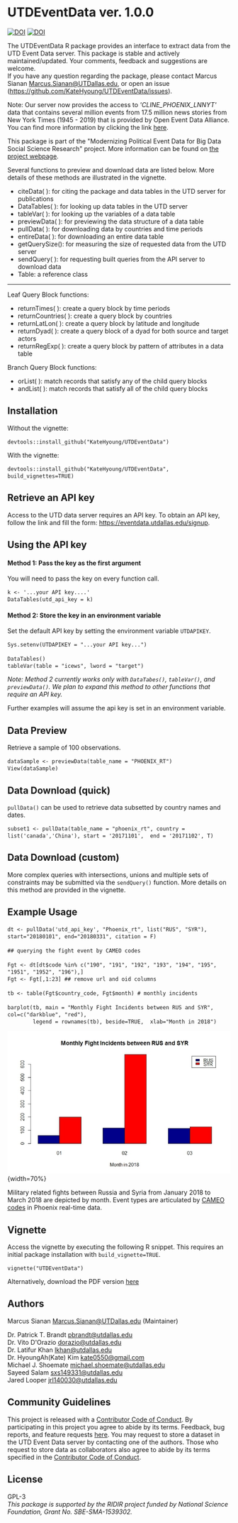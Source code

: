 
# UTDEventData ver. 1.0.0

[![DOI](https://zenodo.org/badge/113074713.svg)](https://zenodo.org/badge/latestdoi/113074713)
[![DOI](http://joss.theoj.org/papers/10.21105/joss.01322/status.svg)](https://doi.org/10.21105/joss.01322)


The UTDEventData R package provides an interface to extract data from the UTD Event Data server. This package is stable and actively maintained/updated. Your comments, feedback and suggestions are welcome.   
If you have any question regarding the package, please contact Marcus Sianan <Marcus.Sianan@UTDallas.edu>, or open an issue (<https://github.com/KateHyoung/UTDEventData/issues>).

Note: Our server now provides the access to *'CLINE_PHOENIX_LNNYT'* data that contains several million events from 17.5 million news stories from New York Times (1945 - 2019) that is provided by Open Event Data Alliance. You can find more information by clicking the link [here](https://databank.illinois.edu/datasets/IDB-0647142). 

This package is part of the "Modernizing Political Event Data for Big Data Social Science Research" project. More information can be found on [the project webpage](http://eventdata.utdallas.edu/data.html).

Several functions to preview and download data are listed below. More details of these methods are illustrated in the vignette. 

- citeData( ): for citing the package and data tables in the UTD server for publications
- DataTables( ): for looking up data tables in the UTD server 
- tableVar( ): for looking up the variables of a data table
- previewData( ): for previewing the data structure of a data table
- pullData( ): for downloading data by countries and time periods 
- entireData( ): for downloading an entire data table
- getQuerySize(): for measuring the size of requested data from the UTD server
- sendQuery( ): for requesting built queries from the API server to download data
- Table: a reference class 

****

Leaf Query Block functions:

- returnTimes( ): create a query block by time periods
- returnCountries( ): create a query block by countries
- returnLatLon( ): create a query block by latitude and longitude
- returnDyad( ): create a query block of a dyad for both source and target actors
- returnRegExp( ): create a query block by pattern of attributes in a data table

Branch Query Block functions:

- orList( ): match records that satisfy any of the child query blocks 
- andList( ): match records that satisfy all of the child query blocks 

## Installation

Without the vignette:
```
devtools::install_github("KateHyoung/UTDEventData") 
```

With the vignette:
```
devtools::install_github("KateHyoung/UTDEventData", build_vignettes=TRUE)
```

## Retrieve an API key

Access to the UTD data server requires an API key. To obtain an API key, follow the link and fill the form: <https://eventdata.utdallas.edu/signup>.

## Using the API key
#### Method 1: Pass the key as the first argument
You will need to pass the key on every function call.  
```
k <- '...your API key....'
DataTables(utd_api_key = k)
```

#### Method 2: Store the key in an environment variable 
Set the default API key by setting the environment variable `UTDAPIKEY`.
```
Sys.setenv(UTDAPIKEY = "...your API key...")

DataTables()
tableVar(table = "icews", lword = "target")
```
*Note: Method 2 currently works only with `DataTabes()`, `tableVar()`, and `previewData()`. We plan to expand this method to other functions that require an API key.*

Further examples will assume the api key is set in an environment variable. 

## Data Preview
Retrieve a sample of 100 observations.  
```
dataSample <- previewData(table_name = "PHOENIX_RT")
View(dataSample)
```
## Data Download (quick) 
`pullData()` can be used to retrieve data subsetted by country names and dates. 
```
subset1 <- pullData(table_name = "phoenix_rt", country = list('canada','China'), start = '20171101',  end = '20171102', T)
```

## Data Download (custom)
More complex queries with intersections, unions and multiple sets of constraints may be submitted via the `sendQuery()` function. More details on this method are provided in the vignette.  


## Example Usage
   
```
dt <- pullData('utd_api_key', "Phoenix_rt", list("RUS", "SYR"), start="20180101", end="20180331", citation = F)

## querying the fight event by CAMEO codes

Fgt <- dt[dt$code %in% c("190", "191", "192", "193", "194", "195", "1951", "1952", "196"),]
Fgt <- Fgt[,1:23] ## remove url and oid columns

tb <- table(Fgt$country_code, Fgt$month) # monthly incidents

barplot(tb, main = "Monthly Fight Incidents between RUS and SYR", col=c("darkblue", "red"),
        legend = rownames(tb), beside=TRUE,  xlab="Month in 2018")
```

![](vignettes/figures/fig1.jpg){width=70%}

Military related fights between Russia and Syria from January 2018 to March 2018 are depicted by month. Event types are articulated by [CAMEO codes](http://eventdata.parusanalytics.com/data.dir/cameo.html) in Phoenix real-time data. 

## Vignette
Access the vignette by executing the following R snippet. This requires an initial package installation with `build_vignette=TRUE`.

```
vignette("UTDEventData")
```
Alternatively, download the PDF version [here](https://github.com/KateHyoung/UTDEventData/raw/UTDEventData/UTDEventData.pdf)


## Authors  
Marcus Sianan <Marcus.Sianan@UTDallas.edu> (Maintainer)

Dr. Patrick T. Brandt <pbrandt@utdallas.edu>  
Dr. Vito D'Orazio <dorazio@utdallas.edu>  
Dr. Latifur Khan <lkhan@utdallas.edu>  
Dr. HyoungAh(Kate) Kim <kate0550@gmail.com>   
Michael J. Shoemate <michael.shoemate@utdallas.edu>   
Sayeed Salam <sxs149331@utdallas.edu>  
Jared Looper <jrl140030@utdallas.edu>    
 
 
## Community Guidelines
This project is released with a [Contributor Code of Conduct](CONDUCT.md). By participating in this project you agree to abide by its terms. Feedback, bug reports, and feature requests [here](hhttps://github.com/KateHyoung/UTDEventData/issues). You may request to store a dataset in the UTD Event Data server by contacting one of the authors. Those who request to store data as collaborators also agree to abide by its terms specified in the [Contributor Code of Conduct](CONDUCT.md).


## License
GPL-3 <br/>
*This package is supported by the RIDIR project funded by National Science Foundation, Grant No. SBE-SMA-1539302.*
